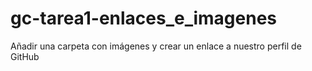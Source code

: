 # gc-tarea1-enlaces_e_imagenes
Añadir una carpeta con imágenes y crear un enlace a nuestro perfil de GitHub
